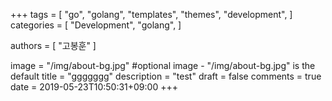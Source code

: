 +++
tags = [
    "go",
    "golang",
    "templates",
    "themes",
    "development",
]
categories = [
    "Development",
    "golang",
]

authors = [
    "고봉훈"
]

image = "/img/about-bg.jpg" #optional image - "/img/about-bg.jpg" is the default
title = "ggggggg"
description = "test"
draft = false
comments = true
date = 2019-05-23T10:50:31+09:00
+++
